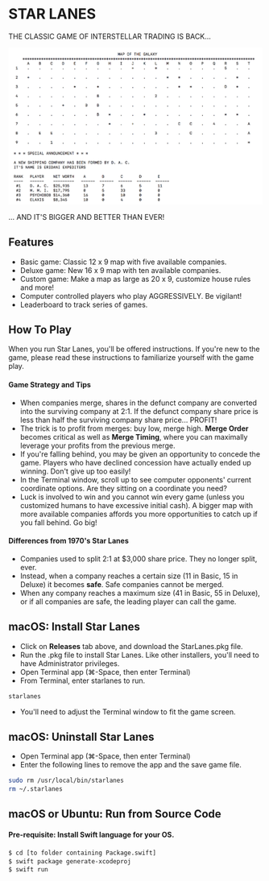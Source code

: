 #  STAR LANES
THE CLASSIC GAME OF INTERSTELLAR TRADING IS BACK...

<p align="left">
<img src="screenshot.png" width="765" max-width="90%" alt="Star Lanes" />
</p>

... AND IT'S BIGGER AND BETTER THAN EVER!

## Features
- Basic game: Classic 12 x 9 map with five available companies.
- Deluxe game:  New 16 x 9 map with ten available companies.
- Custom game: Make a map as large as 20 x 9, customize house rules and more!
- Computer controlled players who play AGGRESSIVELY. Be vigilant! 
- Leaderboard to track series of games.

## How To Play
When you run Star Lanes, you'll be offered instructions. If you're new to the game, please read these instructions to familiarize yourself with the game play.

#### Game Strategy and Tips
- When companies merge, shares in the defunct company are converted into the surviving company at 2:1. If the defunct company share price is less than half the surviving company share price... PROFIT!
- The trick is to profit from merges: buy low, merge high. **Merge Order** becomes critical as well as **Merge Timing**, where you can maximally leverage your profits from the previous merge.
- If you're falling behind, you may be given an opportunity to concede the game. Players who have declined concession have actually ended up winning. Don't give up too easily!
- In the Terminal window, scroll up to see computer opponents' current coordinate options. Are they sitting on a coordinate you need?
- Luck is involved to win and you cannot win every game (unless you customized humans to have excessive initial cash). A bigger map with more available companies affords you more opportunities to catch up if you fall behind. Go big!

#### Differences from 1970's Star Lanes
- Companies used to split 2:1 at $3,000 share price. They no longer split, ever.
- Instead, when a company reaches a certain size (11 in Basic, 15 in Deluxe) it becomes **safe**. Safe companies cannot be merged.
- When any company reaches a maximum size (41 in Basic, 55 in Deluxe), or if all companies are safe, the leading player can call the game.

## macOS: Install Star Lanes
- Click on **Releases** tab above, and download the StarLanes.pkg file.
- Run the .pkg file to install Star Lanes. Like other installers, you'll need to have Administrator privileges.
- Open Terminal app (⌘-Space, then enter Terminal)
- From Terminal, enter starlanes to run.
```sh
starlanes
```
- You'll need to adjust the Terminal window to fit the game screen.

## macOS: Uninstall Star Lanes
- Open Terminal app (⌘-Space, then enter Terminal)
- Enter the following lines to remove the app and the save game file.
```sh
sudo rm /usr/local/bin/starlanes
rm ~/.starlanes
```

## macOS or Ubuntu: Run from Source Code
#### Pre-requisite: Install Swift language for your OS.

```sh
$ cd [to folder containing Package.swift]
$ swift package generate-xcodeproj
$ swift run
```
